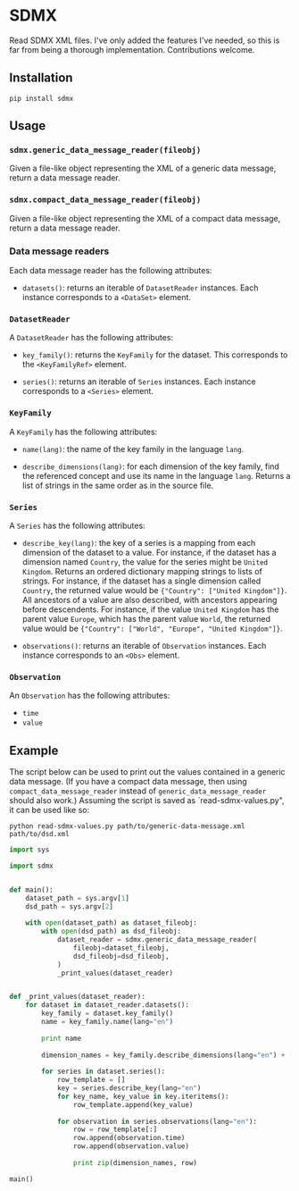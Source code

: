 # SDMX

Read SDMX XML files.
I've only added the features I've needed,
so this is far from being a thorough implementation.
Contributions welcome.

## Installation

`pip install sdmx`

## Usage

### `sdmx.generic_data_message_reader(fileobj)`

Given a file-like object representing the XML of a generic data message,
return a data message reader.

### `sdmx.compact_data_message_reader(fileobj)`

Given a file-like object representing the XML of a compact data message,
return a data message reader.

### Data message readers

Each data message reader has the following attributes:

* `datasets()`: returns an iterable of `DatasetReader` instances.
  Each instance corresponds to a `<DataSet>` element.

### `DatasetReader`

A `DatasetReader` has the following attributes:

* `key_family()`: returns the `KeyFamily` for the dataset.
  This corresponds to the `<KeyFamilyRef>` element.

* `series()`: returns an iterable of `Series` instances.
  Each instance corresponds to a `<Series>` element.

### `KeyFamily`

A `KeyFamily` has the following attributes:

* `name(lang)`: the name of the key family in the language `lang`.

* `describe_dimensions(lang)`:
  for each dimension of the key family,
  find the referenced concept and use its name in the language `lang`.
  Returns a list of strings in the same order as in the source file.

### `Series`

A `Series` has the following attributes:

* `describe_key(lang)`:
  the key of a series is a mapping from each dimension of the dataset to a value.
  For instance, if the dataset has a dimension named `Country`,
  the value for the series might be `United Kingdom`.
  Returns an ordered dictionary mapping strings to lists of strings.
  For instance, if the dataset has a single dimension called `Country`,
  the returned value would be `{"Country": ["United Kingdom"]}`.
  All ancestors of a value are also described, with ancestors appearing before descendents.
  For instance, if the value `United Kingdom` has the parent value `Europe`,
  which has the parent value `World`,
  the returned value would be `{"Country": ["World", "Europe", "United Kingdom"]}`.
  
* `observations()`: returns an iterable of `Observation` instances.
  Each instance corresponds to an `<Obs>` element.
  
### `Observation`

An `Observation` has the following attributes:

* `time`
* `value`

## Example

The script below can be used to print out the values contained in a generic data message.
(If you have a compact data message,
then using `compact_data_message_reader` instead of `generic_data_message_reader` should also work.)
Assuming the script is saved as `read-sdmx-values.py",
it can be used like so:

    python read-sdmx-values.py path/to/generic-data-message.xml path/to/dsd.xml
    
```python
import sys

import sdmx


def main():
    dataset_path = sys.argv[1]
    dsd_path = sys.argv[2]
    
    with open(dataset_path) as dataset_fileobj:
        with open(dsd_path) as dsd_fileobj:
            dataset_reader = sdmx.generic_data_message_reader(
                fileobj=dataset_fileobj,
                dsd_fileobj=dsd_fileobj,
            )
            _print_values(dataset_reader)


def _print_values(dataset_reader):
    for dataset in dataset_reader.datasets():
        key_family = dataset.key_family()
        name = key_family.name(lang="en")
        
        print name
        
        dimension_names = key_family.describe_dimensions(lang="en") + ["Time", "Value"]
        
        for series in dataset.series():
            row_template = []
            key = series.describe_key(lang="en")
            for key_name, key_value in key.iteritems():
                row_template.append(key_value)
            
            for observation in series.observations(lang="en"):
                row = row_template[:]
                row.append(observation.time)
                row.append(observation.value)
                
                print zip(dimension_names, row)

main()
```
